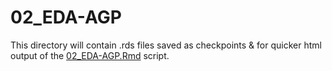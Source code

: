 # 02_EDA-AGP

This directory will contain .rds files saved as checkpoints & for quicker html output of the [02_EDA-AGP.Rmd](../../../../../scripts/analysis-individual/AGP/02_EDA-AGP.Rmd) script.